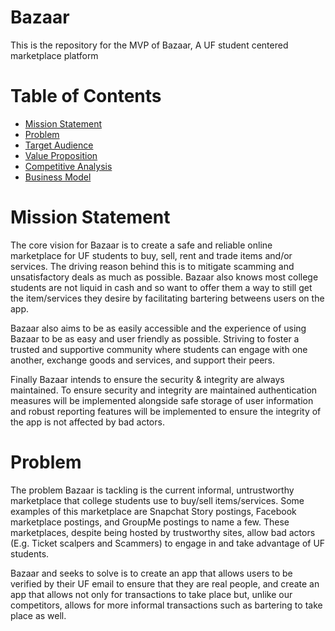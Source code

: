 # Bazaar
This is the repository for the MVP of Bazaar, A UF student centered marketplace platform

# Table of Contents
- [Mission Statement](#mission-Statement)
- [Problem](#problem)
- [Target Audience](#target-audience)
- [Value Proposition](#value-proposition)
- [Competitive Analysis](#competitive-analysis)
- [Business Model](#business-model)

# Mission Statement
The core vision for Bazaar is to create a safe and reliable online marketplace for UF students to buy, sell, rent and trade items and/or services.  The driving reason behind this is to mitigate scamming and unsatisfactory deals as much as possible.  Bazaar also knows most college students are not liquid in cash and so want to offer them a way to still get the item/services they desire by facilitating bartering betweens users on the app.  

Bazaar also aims to be as easily accessible and the experience of using Bazaar to be as easy and user friendly as possible. Striving to foster a trusted and supportive community where students can engage with one another, exchange goods and services, and support their peers. 

Finally Bazaar intends to ensure the security & integrity are always maintained. To ensure security and integrity are maintained authentication measures will be implemented alongside safe storage of user information and robust reporting features will be implemented to ensure the integrity of the app is not affected by bad actors.  

# Problem
The problem Bazaar is tackling is the current informal, untrustworthy marketplace that college students use to buy/sell items/services.  Some examples of this marketplace are Snapchat Story postings, Facebook marketplace postings, and GroupMe postings to name a few.  These marketplaces, despite being hosted by trustworthy sites, allow bad actors (E.g. Ticket scalpers and Scammers) to engage in and take advantage of UF students.  

Bazaar and seeks to solve is to create an app that allows users to be verified by their UF email to ensure that they are real people, and create an app that allows not only for transactions to take place but, unlike our competitors, allows for more informal transactions such as bartering to take place as well.  
